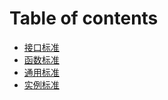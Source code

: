 # Table of contents

* [接口标准](README.md)
* [函数标准](han-shu-biao-zhun.md)
* [通用标准](tong-yong-biao-zhun.md)
* [实例标准](shi-li-biao-zhun.md)
